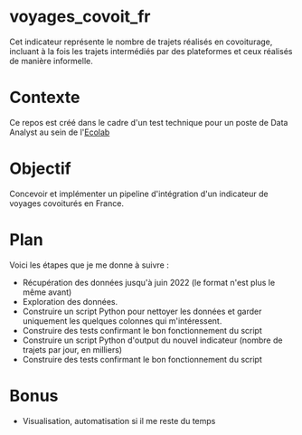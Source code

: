 # voyages_covoit_fr
Cet indicateur représente le nombre de trajets réalisés en covoiturage, incluant à la fois les trajets intermédiés par des plateformes et ceux réalisés de manière informelle.

# Contexte
Ce repos est créé dans le cadre d'un test technique pour un poste de Data Analyst au sein de l'[Ecolab](https://lannuaire.service-public.fr/gouvernement/b6441e59-9a83-4122-8c48-6e7e59ca6245)

# Objectif
Concevoir et implémenter un pipeline d'intégration d'un indicateur de voyages covoiturés en France.

# Plan 
Voici les étapes que je me donne à suivre : 
- Récupération des données jusqu'à juin 2022 (le format n'est plus le même avant)
- Exploration des données.
- Construire un script Python pour nettoyer les données et garder uniquement les quelques colonnes qui m'intéressent.
- Construire des tests confirmant le bon fonctionnement du script
- Construire un script Python d'output du nouvel indicateur (nombre de trajets par jour, en milliers)
- Construire des tests confirmant le bon fonctionnement du script

# Bonus
- Visualisation, automatisation si il me reste du temps
